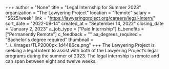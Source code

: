 +++
author = "None"
title = "Legal Internship for Summer 2023"
organization = "The Lawyering Project"
location = "Remote"
salary = "$625/week"
link = "https://lawyeringproject.org/careers/legal-intern/"
sort_date = "2022-09-14"
created_at = "September 14, 2022"
closing_date = "January 2, 2023"
a_job_type = ["Paid Internship"]
b_benefits = ["Permanently Remote"]
c_feedback = ""
aa_degrees_required = "Bachelor's degree required"
thumbnail = "../../images/TLP2000px_1d4486ce.png"
+++
The Lawyering Project is seeking a legal intern to assist with both of the Lawyering Project’s legal programs during the summer of 2023. The legal internship is remote and can span between eight and twelve weeks.